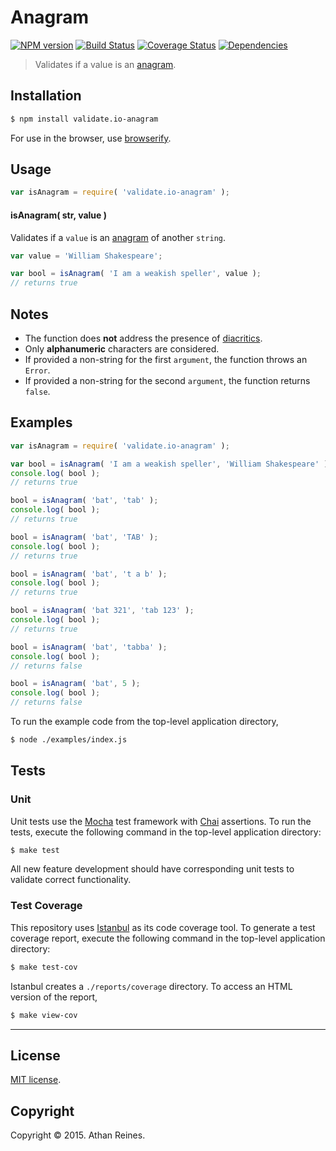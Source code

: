 Anagram
===
[![NPM version][npm-image]][npm-url] [![Build Status][travis-image]][travis-url] [![Coverage Status][coveralls-image]][coveralls-url] [![Dependencies][dependencies-image]][dependencies-url]

> Validates if a value is an [anagram](http://en.wikipedia.org/wiki/Anagram).


## Installation

``` bash
$ npm install validate.io-anagram
```

For use in the browser, use [browserify](https://github.com/substack/node-browserify).


## Usage

``` javascript
var isAnagram = require( 'validate.io-anagram' );
```

#### isAnagram( str, value )

Validates if a `value` is an [anagram](http://en.wikipedia.org/wiki/Anagram) of another `string`.

``` javascript
var value = 'William Shakespeare';

var bool = isAnagram( 'I am a weakish speller', value );
// returns true
```

## Notes

*	The function does __not__ address the presence of [diacritics](http://en.wikipedia.org/wiki/Diacritic).
*	Only __alphanumeric__ characters are considered.
*	If provided a non-string for the first `argument`, the function throws an `Error`.
*	If provided a non-string for the second `argument`, the function returns `false`.


## Examples

``` javascript
var isAnagram = require( 'validate.io-anagram' );

var bool = isAnagram( 'I am a weakish speller', 'William Shakespeare' );
console.log( bool );
// returns true

bool = isAnagram( 'bat', 'tab' );
console.log( bool );
// returns true

bool = isAnagram( 'bat', 'TAB' );
console.log( bool );
// returns true

bool = isAnagram( 'bat', 't a b' );
console.log( bool );
// returns true

bool = isAnagram( 'bat 321', 'tab 123' );
console.log( bool );
// returns true

bool = isAnagram( 'bat', 'tabba' );
console.log( bool );
// returns false

bool = isAnagram( 'bat', 5 );
console.log( bool );
// returns false
```

To run the example code from the top-level application directory,

``` bash
$ node ./examples/index.js
```


## Tests

### Unit

Unit tests use the [Mocha](http://mochajs.org) test framework with [Chai](http://chaijs.com) assertions. To run the tests, execute the following command in the top-level application directory:

``` bash
$ make test
```

All new feature development should have corresponding unit tests to validate correct functionality.


### Test Coverage

This repository uses [Istanbul](https://github.com/gotwarlost/istanbul) as its code coverage tool. To generate a test coverage report, execute the following command in the top-level application directory:

``` bash
$ make test-cov
```

Istanbul creates a `./reports/coverage` directory. To access an HTML version of the report,

``` bash
$ make view-cov
```


---
## License

[MIT license](http://opensource.org/licenses/MIT). 


## Copyright

Copyright &copy; 2015. Athan Reines.


[npm-image]: http://img.shields.io/npm/v/validate.io-anagram.svg
[npm-url]: https://npmjs.org/package/validate.io-anagram

[travis-image]: http://img.shields.io/travis/validate-io/anagram/master.svg
[travis-url]: https://travis-ci.org/validate-io/anagram

[coveralls-image]: https://img.shields.io/coveralls/validate-io/anagram/master.svg
[coveralls-url]: https://coveralls.io/r/validate-io/anagram?branch=master

[dependencies-image]: http://img.shields.io/david/validate-io/anagram.svg
[dependencies-url]: https://david-dm.org/validate-io/anagram

[dev-dependencies-image]: http://img.shields.io/david/dev/validate-io/anagram.svg
[dev-dependencies-url]: https://david-dm.org/dev/validate-io/anagram

[github-issues-image]: http://img.shields.io/github/issues/validate-io/anagram.svg
[github-issues-url]: https://github.com/validate-io/anagram/issues
